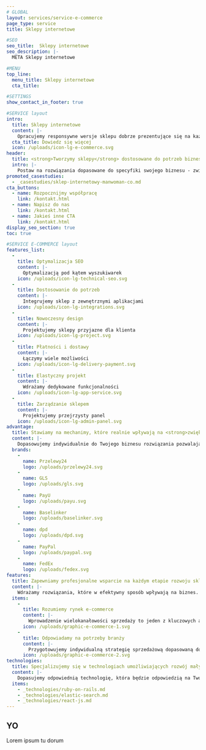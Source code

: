 ```yaml
---
# GLOBAL 
layout: services/service-e-commerce
page_type: service
title: Sklepy internetowe

#SEO
seo_title:  Sklepy internetowe
seo_description: |-
  META Sklepy internetowe

#MENU 
top_line:
  menu_title: Sklepy internetowe
  cta_title:

#SETTINGS
show_contact_in_footer: true

#SERVICE layout
intro: 
  title: Sklepy internetowe
  content: |-
    Opracujemy responsywne wersje sklepu dobrze prezentujące się na każdym urządzeniu. Stworzymy strukturę przyjazną wyszukiwarkom internetowym - dającą nieograniczone możliwości jego rozwoju. Otrzymasz także prosty i przejrzysty panel zarządzania.
  cta_title: Dowiedz się więcej
  icon: /uploads/icon-lg-e-commerce.svg
header:
  title: <strong>Tworzymy sklepy</strong> dostosowane do potrzeb biznesu e-commerce
  intro: |-
    Postaw na rozwiązania dopasowane do specyfiki swojego biznesu - zwiększ konwersję i otwórz się na nowe rynki.
promoted_casestudies:
  - _casestudies/sklep-internetowy-manwoman-co.md
cta_buttons:
  - name: Rozpocznijmy współpracę
    link: /kontakt.html
  - name: Napisz do nas
    link: /kontakt.html
  - name: Jakieś inne CTA
    link: /kontakt.html
display_seo_section: true
toc: true 

#SERVICE E-COMMERCE layout
features_list:
  -
    title: Optymalizacja SEO
    content: |-
      Optymalizacją pod kątem wyszukiwarek
    icon: /uploads/icon-lg-technical-seo.svg
  -
    title: Dostosowanie do potrzeb
    content: |-
      Integrujemy sklep z zewnętrznymi aplikacjami
    icon: /uploads/icon-lg-integrations.svg
  -
    title: Nowoczesny design
    content: |-
      Projektujemy sklepy przyjazne dla klienta
    icon: /uploads/icon-lg-project.svg
  -
    title: Płatności i dostawy
    content: |-
      Łączymy wiele możliwości
    icon: /uploads/icon-lg-delivery-payment.svg
  -
    title: Elastyczny projekt
    content: |-
      Wdrażamy dedykowane funkcjonalności
    icon: /uploads/icon-lg-app-service.svg
  -
    title: Zarządzanie sklepem
    content: |-
      Projektujemy przejrzysty panel
    icon: /uploads/icon-lg-admin-panel.svg
advantage:
  title: Stawiamy na mechanimy, które realnie wpływają na <strong>zwiększenie sprzedaży</strong>
  content: |-
    Dopasowujemy indywidualnie do Twojego biznesu rozwiązania pozwalające stworzyć produkt lub usługę, która zadowoli klientów i odpowie na ich potrzeby. Dzięki nieszablonowemu podejściu zwiększysz sprzedaż oraz przewagę biznesową.
  brands:
    -
      name: Przelewy24
      logo: /uploads/przelewy24.svg
    -
      name: GLS
      logo: /uploads/gls.svg
    -
      name: PayU
      logo: /uploads/payu.svg
    -
      name: Baselinker
      logo: /uploads/baselinker.svg
    -
      name: dpd
      logo: /uploads/dpd.svg
    -
      name: PayPal
      logo: /uploads/paypal.svg
    -
      name: FedEx
      logo: /uploads/fedex.svg
features:
  title: Zapewniamy profesjonalne wsparcie na każdym etapie rozwoju sklepu internetowego
  content: |-
    Wdrażamy rozwiązania, które w efektywny sposób wpływają na biznes. Otrzymujesz od nas kompletny projekt łączący wizję z nowoczesnymi technikami i odpowiednim modelem biznesowym - to wszystko, czego potrzebujesz, żeby odnieść sukces.
  items:
    -
      title: Rozumiemy rynek e-commerce
      content: |-
        Wprowadzenie wielokanałowości sprzedaży to jeden z kluczowych aspektów, dzięki któremu odpowiesz na potrzeby swoich klientów. Zapewniamy wdrożenie koncepcji omnichanel zgodnie z najnowszymi trendami oraz spójność procesów zakupowych na wszystkich kanałach sprzedaży.
      icon: /uploads/graphic-e-commerce-1.svg
    -
      title: Odpowiadamy na potrzeby branży
      content: |-
        Przygotowujemy indywidualną strategię sprzedażową dopasowaną do specyfiki branży, w której działasz. To daje Ci nieograniczone możliwości w zakresie personalizacji sklepu internetowego. Przy naszej pomocy Twoja witryna będzie odpowiedzią na oczekiwania Twoich klientów i wesprze wewnętrzne procesy przedsiębiorstwa.
      icon: /uploads/graphic-e-commerce-2.svg
technologies:
  title: Specjalizujemy się w technologiach umożliwiających rozwój małych i dużych biznesów oraz startupów
  content: |-
    Dopasujemy odpowiednią technologię, która będzie odpowiedzią na Twoje oczekiwania niezależnie od tego, w jakiej działasz branży i pozwoli Ci zbudować przewagę nad konkurencją.
  items:
    - _technologies/ruby-on-rails.md
    - _technologies/elastic-search.md
    - _technologies/react-js.md 
---
```

## YO

Lorem ipsum tu dorum